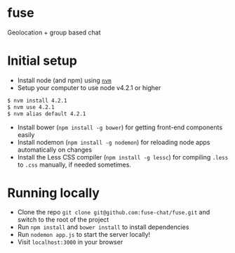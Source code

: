 # fuse

Geolocation + group based chat

# Initial setup

* Install node (and npm) using [`nvm`](https://github.com/creationix/nvm)
* Setup your computer to use node v4.2.1 or higher

````bash
$ nvm install 4.2.1
$ nvm use 4.2.1
$ nvm alias default 4.2.1
````

* Install bower (`npm install -g bower`) for getting front-end components easily
* Install nodemon (`npm install -g nodemon`) for reloading node apps automatically on changes
* Install the Less CSS compiler (`npm install -g lessc`) for compiling `.less` to `.css` manually, if needed sometimes.

# Running locally

* Clone the repo `git clone git@github.com:fuse-chat/fuse.git` and switch to the root of the project
* Run `npm install` and `bower install` to install dependencies
* Run `nodemon app.js` to start the server locally!
* Visit `localhost:3000` in your browser
